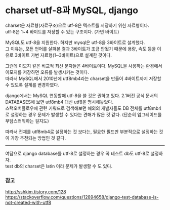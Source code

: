 # charset utf-8과 MySQL, django 
charset은 자료형(자료구조)으로 utf-8은 텍스트를 저장하기 위한 자료형이다.  
utf-8은 1~4 바이트를 저장할 수 있는 구조이다. (가변 바이트)

MySQL도 utf-8을 지원한다. 하지만 mysql은 utf-8을 3바이트로 설계했다.  
그 이유는, 모든 언어를 살펴본 결과 3바이트가 조금 안됬기 때문에 용량, 속도 등을 이유로 3바이트 가변 자료형(1~3바이트)으로 설계한 것이다.  

그런데 이모지 같은 비교적 최신 문자들은 4바이트이다. MySQL을 사용하는 환경에서 이모지를 저장하면 오류를 발생시키는 것이다.  
따라서 MySQL에서 2010년에 utf8mb4라는 charset을 만들어 4바이트까지 저장할 수 있도록 설계를 변경하였다.

django에서는 MySQL 연동할때 utf-8을 쓸 것은 권하고 있다.  2.1버전 공식 문서의 DATABASES에 보면 utf8mb4 대신 utf8을 명시해놓았다.    
스택오버플로우에 관련 키워드로 검색해보면 해외의 개발자들도 DB 전체를 utf8mb4로 설정하는 경우 문제가 발생할 수 있다는 견해가 많은 것 같다. (단순히 업그레이드를 부담스러워하는 걸지도)

따라서 전체를 utf8mb4로 설정하는 것 보다는, 필요한 필드만 부분적으로 설정하는 것이 가장 추천되는 방법인 것 같다.

---

여담으로 django database를 utf-8로 설정하는 경우 꼭 테스트 db도 utf-8로 설정하자.  
test db의 charset은 latin 이라 문제가 발생할 수 도 있다.

### 참고
http://sshkim.tistory.com/128  
https://stackoverflow.com/questions/12894658/django-test-database-is-not-created-with-utf8
